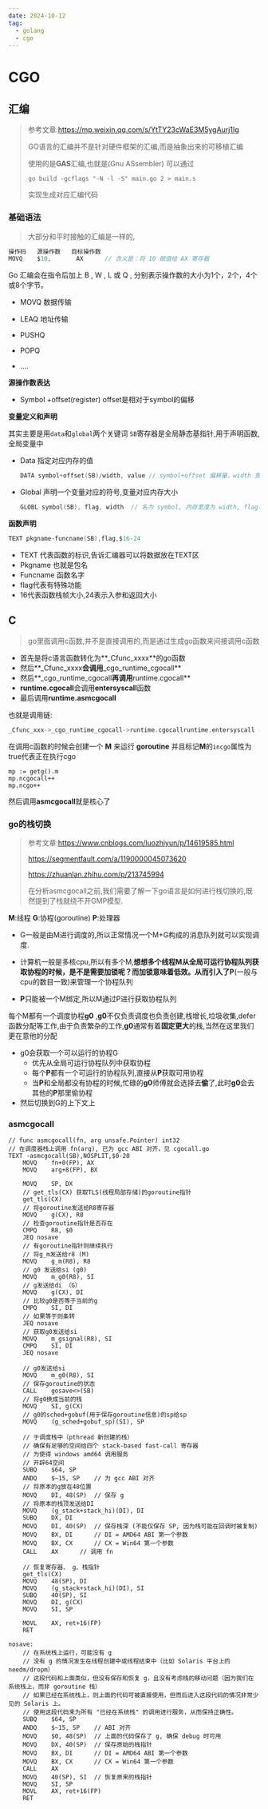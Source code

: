 ```yaml
---
date: 2024-10-12
tag:
  - golang
  - cgo
---
```


# CGO

## 汇编

> 参考文章:https://mp.weixin.qq.com/s/YtTY23cWaE3M5ygAurj1Ig
>
> GO语言的汇编并不是针对硬件框架的汇编,而是抽象出来的可移植汇编
>
> 使用的是**GAS**汇编,也就是(Gnu ASsembler) 可以通过
>
> ```shell
> go build -gcflags "-N -l -S" main.go 2 > main.s
> ```
>
> 实现生成对应汇编代码

### 基础语法

> 大部分和平时接触的汇编是一样的,

```go
操作码   源操作数   目标操作数
MOVQ    $10,       AX      // 含义是：将 10 赋值给 AX 寄存器  
```

Go 汇编会在指令后加上 B , W , L 或 Q , 分别表示操作数的大小为1个，2个，4个或8个字节。

- MOVQ 数据传输
- LEAQ 地址传输
- PUSHQ 
- POPQ

- ....

**源操作数表达**

- Symbol +offset(register) offset是相对于symbol的偏移

**变量定义和声明**

其实主要是用`data`和`global`两个关键词 `SB`寄存器是全局静态基指针,用于声明函数,全局变量中

- Data 指定对应内存的值

  ```c
  DATA symbol+offset(SB)/width, value // symbol+offset 偏移量，width 宽度, value 初始值
  ```

- Global 声明一个变量对应的符号,变量对应内存大小

  ```c
  GLOBL symbol(SB), flag, width  // 名为 symbol, 内存宽度为 width, flag可省略        
  ```

**函数声明**

```c
TEXT pkgname·funcname(SB),flag,$16-24
```

- TEXT 代表函数的标识,告诉汇编器可以将数据放在TEXT区
- Pkgname 也就是包名
- Funcname 函数名字
- flag代表有特殊功能
- 16代表函数栈帧大小,24表示入参和返回大小

## C

> go里面调用c函数,并不是直接调用的,而是通过生成go函数来间接调用c函数

- 首先是将c语言函数转化为**_Cfunc_xxxx**的go函数
- 然后**_Cfunc_xxxx**会调用**_cgo_runtime_cgocall**
- 然后**_cgo_runtime_cgocall**再调用**runtime.cgocall**
- **runtime.cgocall**会调用**entersyscall**函数
- 最后调用**runtime.asmcgocall**

也就是调用链:

```c
_Cfunc_xxx->_cgo_runtime_cgocall->runtime.cgocallruntime.entersyscall -> runtime.asmcgocall 
```

在调用c函数的时候会创建一个 **M** 来运行 **goroutine**  并且标记**M**的`incgo`属性为true代表正在执行cgo

```
mp := getg().m
mp.ncgocall++
mp.ncgo++
```

然后调用**asmcgocall**就是核心了

### go的栈切换

> 参考文章:https://www.cnblogs.com/luozhiyun/p/14619585.html
>
> https://segmentfault.com/a/1190000045073620
>
> https://zhuanlan.zhihu.com/p/213745994
>
> 在分析asmcgocall之前,我们需要了解一下go语言是如何进行栈切换的,既然提到了栈就绕不开GMP模型.

**M**:线程  **G**:协程(goroutine) **P**:处理器

- G一般是由M进行调度的,所以正常情况一个M+G构成的消息队列就可以实现调度. 

- 计算机一般是多核cpu,所以有多个M,**想想多个线程M从全局可运行协程队列获取协程的时候，是不是需要加锁呢？而加锁意味着低效。**从而引入了**P**(一般与cpu的数目一致)来管理一个协程队列

- **P**只能被一个M绑定,所以M通过P进行获取协程队列

每个M都有一个调度协程**g0** ,**g0**不仅负责调度也负责创建,栈增长,垃圾收集,defer函数分配等工作,由于负责繁杂的工作,**g0**通常有着**固定更大**的栈,当然在这里我们更在意他的分配

- g0会获取一个可以运行的协程G
  - 优先从全局可运行协程队列中获取协程
  - 每个**P**都有一个可运行的协程队列,直接从**P**获取可用协程
  - 当**P**和全局都没有协程的时候,忙碌的**g0**师傅就会选择去**偷**了,此时**g0**会去其他的**P**那里偷协程
- 然后切换到G的上下文上

### asmcgocall

```
// func asmcgocall(fn, arg unsafe.Pointer) int32
// 在调度器栈上调用 fn(arg), 已为 gcc ABI 对齐，见 cgocall.go
TEXT ·asmcgocall(SB),NOSPLIT,$0-20
	MOVQ	fn+0(FP), AX
	MOVQ	arg+8(FP), BX

	MOVQ	SP, DX
	// get_tls(CX) 获取TLS(线程局部存储)的goroutine指针
	get_tls(CX)
	// 将goroutine发送给R8寄存器
	MOVQ	g(CX), R8
	// 检查goroutine指针是否存在	
	CMPQ	R8, $0
	JEQ	nosave
	// 有goroutine指针则继续执行
	// 将g_m发送给r8 (M)
	MOVQ	g_m(R8), R8
	// g0 发送给si (g0)
	MOVQ	m_g0(R8), SI
	// g发送给di （G）
	MOVQ	g(CX), DI
	// 比较g0是否等于当前的g
	CMPQ	SI, DI
	// 如果等于则条转
	JEQ	nosave
	// 获取g0发送给si
	MOVQ	m_gsignal(R8), SI
	CMPQ	SI, DI
	JEQ	nosave
	
	// g0发送给si
	MOVQ	m_g0(R8), SI
	// 保存goroutine的状态
	CALL	gosave<>(SB)
	// 将g0换成当前的栈
	MOVQ	SI, g(CX)
	// g0的sched+gobuf(用于保存goroutine信息)的sp给sp
	MOVQ	(g_sched+gobuf_sp)(SI), SP

	// 于调度栈中（pthread 新创建的栈）
	// 确保有足够的空间给四个 stack-based fast-call 寄存器
	// 为使得 windows amd64 调用服务
	// 开辟64空间
	SUBQ	$64, SP
	ANDQ	$~15, SP	// 为 gcc ABI 对齐
	// 将原本的g放在48位置
	MOVQ	DI, 48(SP)	// 保存 g
	// 将原本的栈顶发送给DI
	MOVQ	(g_stack+stack_hi)(DI), DI
	SUBQ	DX, DI
	MOVQ	DI, 40(SP)	// 保存栈深 (不能仅保存 SP, 因为栈可能在回调时被复制)
	MOVQ	BX, DI		// DI = AMD64 ABI 第一个参数
	MOVQ	BX, CX		// CX = Win64 第一个参数
	CALL	AX		// 调用 fn

	// 恢复寄存器、 g、栈指针
	get_tls(CX)
	MOVQ	48(SP), DI
	MOVQ	(g_stack+stack_hi)(DI), SI
	SUBQ	40(SP), SI
	MOVQ	DI, g(CX)
	MOVQ	SI, SP

	MOVL	AX, ret+16(FP)
	RET

nosave:
	// 在系统栈上运行，可能没有 g
	// 没有 g 的情况发生在线程创建中或线程结束中（比如 Solaris 平台上的 needm/dropm）
	// 这段代码和上面类似，但没有保存和恢复 g，且没有考虑栈的移动问题（因为我们在系统栈上，而非 goroutine 栈）
	// 如果已经在系统栈上，则上面的代码可被直接使用，但而后进入这段代码的情况非常少见的 Solaris 上。
	// 使用这段代码来为所有 "已经在系统栈" 的调用进行服务，从而保持正确性。
	SUBQ	$64, SP
	ANDQ	$~15, SP	// ABI 对齐
	MOVQ	$0, 48(SP)	// 上面的代码保存了 g, 确保 debug 时可用
	MOVQ	DX, 40(SP)	// 保存原始的栈指针
	MOVQ	BX, DI		// DI = AMD64 ABI 第一个参数
	MOVQ	BX, CX		// CX = Win64 第一个参数
	CALL	AX
	MOVQ	40(SP), SI	// 恢复原来的栈指针
	MOVQ	SI, SP
	MOVL	AX, ret+16(FP)
	RET
```

